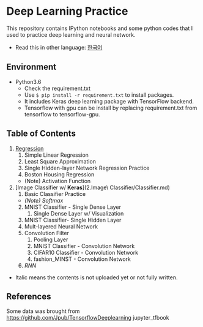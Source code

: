 # Deep Learning Practice

This repository contains IPython notebooks and some python codes that I used to practice deep learning and neural network.

* Read this in other language: [한국어](README.ko.md)

## Environment
- Python3.6
    - Check the requirement.txt
    - Use ``` $ pip install -r requirement.txt ``` to install packages.
    - It includes Keras deep learning package with TensorFlow backend.
    - Tensorflow with gpu can be install by replacing requirement.txt from tensorflow to tensorflow-gpu.

## Table of Contents
1. [Regression](1.Regression/Regression.md)
    1. Simple Linear Regression
    2. Least Square Approximation
    3. Single Hidden-layer Network Regression Practice
    4. Boston Housing Regression
    - (Note) Activation Function
2. [Image Classifier w/ __Keras__](2.Image\ Classifier/Classifier.md)
    1. Basic Classifier Practice
    - _(Note) Softmax_
    2. MNIST Classifier - Single Dense Layer
        1. Single Dense Layer w/ Visualization
    3. MNIST Classifier- Single Hidden Layer
    4. Mult-layered Neural Network
    5. Convolution Filter
        1. Pooling Layer
        2. MNIST Classifier - Convolution Network
        3. CIFAR10 Classifier - Convolution Network
        4. fashion_MINST - Convolution Network
    6. _RNN_
        
* Italic means the contents is not uploaded yet or not fully written.

## References
Some data was brought from https://github.com/Jpub/TensorflowDeeplearning jupyter_tfbook


